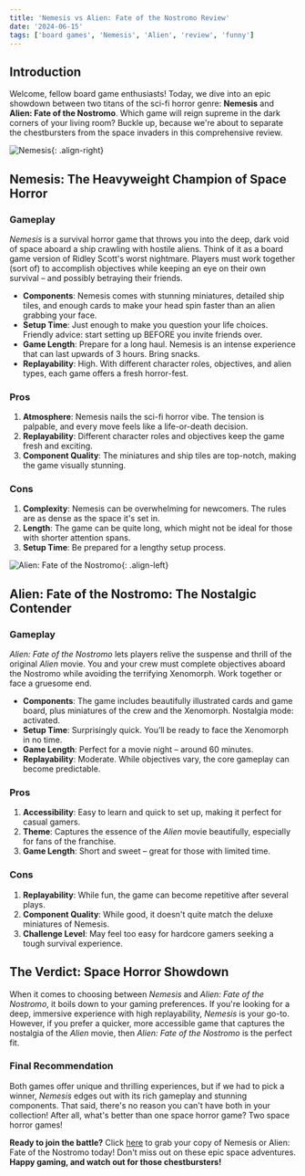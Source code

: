 ```yaml
---
title: 'Nemesis vs Alien: Fate of the Nostromo Review'
date: '2024-06-15'
tags: ['board games', 'Nemesis', 'Alien', 'review', 'funny']
---
```


## Introduction

Welcome, fellow board game enthusiasts! Today, we dive into an epic showdown between two titans of the sci-fi horror genre: **Nemesis** and **Alien: Fate of the Nostromo**. Which game will reign supreme in the dark corners of your living room? Buckle up, because we're about to separate the chestbursters from the space invaders in this comprehensive review.

![Nemesis](https://example.com/nemesis.jpg){: .align-right}

## Nemesis: The Heavyweight Champion of Space Horror

### Gameplay

*Nemesis* is a survival horror game that throws you into the deep, dark void of space aboard a ship crawling with hostile aliens. Think of it as a board game version of Ridley Scott's worst nightmare. Players must work together (sort of) to accomplish objectives while keeping an eye on their own survival – and possibly betraying their friends.

- **Components**: Nemesis comes with stunning miniatures, detailed ship tiles, and enough cards to make your head spin faster than an alien grabbing your face.
- **Setup Time**: Just enough to make you question your life choices. Friendly advice: start setting up BEFORE you invite friends over.
- **Game Length**: Prepare for a long haul. Nemesis is an intense experience that can last upwards of 3 hours. Bring snacks.
- **Replayability**: High. With different character roles, objectives, and alien types, each game offers a fresh horror-fest.

### Pros

1. **Atmosphere**: Nemesis nails the sci-fi horror vibe. The tension is palpable, and every move feels like a life-or-death decision.
2. **Replayability**: Different character roles and objectives keep the game fresh and exciting.
3. **Component Quality**: The miniatures and ship tiles are top-notch, making the game visually stunning.

### Cons

1. **Complexity**: Nemesis can be overwhelming for newcomers. The rules are as dense as the space it's set in.
2. **Length**: The game can be quite long, which might not be ideal for those with shorter attention spans.
3. **Setup Time**: Be prepared for a lengthy setup process.

![Alien: Fate of the Nostromo](https://example.com/alien_fate_of_nostromo.jpg){: .align-left}

## Alien: Fate of the Nostromo: The Nostalgic Contender

### Gameplay

*Alien: Fate of the Nostromo* lets players relive the suspense and thrill of the original *Alien* movie. You and your crew must complete objectives aboard the Nostromo while avoiding the terrifying Xenomorph. Work together or face a gruesome end.

- **Components**: The game includes beautifully illustrated cards and game board, plus miniatures of the crew and the Xenomorph. Nostalgia mode: activated.
- **Setup Time**: Surprisingly quick. You’ll be ready to face the Xenomorph in no time.
- **Game Length**: Perfect for a movie night – around 60 minutes.
- **Replayability**: Moderate. While objectives vary, the core gameplay can become predictable.

### Pros

1. **Accessibility**: Easy to learn and quick to set up, making it perfect for casual gamers.
2. **Theme**: Captures the essence of the *Alien* movie beautifully, especially for fans of the franchise.
3. **Game Length**: Short and sweet – great for those with limited time.

### Cons

1. **Replayability**: While fun, the game can become repetitive after several plays.
2. **Component Quality**: While good, it doesn't quite match the deluxe miniatures of Nemesis.
3. **Challenge Level**: May feel too easy for hardcore gamers seeking a tough survival experience.

## The Verdict: Space Horror Showdown

When it comes to choosing between *Nemesis* and *Alien: Fate of the Nostromo*, it boils down to your gaming preferences. If you're looking for a deep, immersive experience with high replayability, *Nemesis* is your go-to. However, if you prefer a quicker, more accessible game that captures the nostalgia of the *Alien* movie, then *Alien: Fate of the Nostromo* is the perfect fit.

### Final Recommendation

Both games offer unique and thrilling experiences, but if we had to pick a winner, *Nemesis* edges out with its rich gameplay and stunning components. That said, there's no reason you can't have both in your collection! After all, what's better than one space horror game? Two space horror games!

**Ready to join the battle?** Click [here](https://example.com) to grab your copy of Nemesis or Alien: Fate of the Nostromo today! Don't miss out on these epic space adventures. **Happy gaming, and watch out for those chestbursters!**
